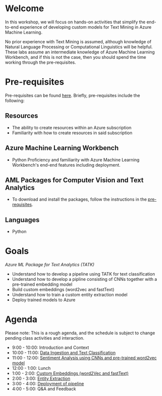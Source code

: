 # Welcome

In this workshop, we will focus on hands-on activities that simplify the end-to-end experience of developing custom models for Text Mining in Azure Machine Learning.

No prior experience with Text Mining is assumed, although knowledge of Natural Language Processing or Computational Linguistics will be helpful. These labs assume an intermediate knowledge of Azure Machine Learning Workbench, and if this is not the case, then you should spend the time working through the pre-requisites.

# Pre-requisites

Pre-requisites can be found [here](bootcamp-pre-requisites/0_README.md). Briefly, pre-requisites include the following:

## Resources

- The ability to create resources within an Azure subscription
- Familiarity with how to create resources in said subscription

## Azure Machine Learning Workbench

- Python Proficiency and familiarity with Azure Machine Learning Workbench's end-end features including deployment.

## AML Packages for Computer Vision and Text Analytics

- To download and install the packages, follow the instructions in the [pre-requisites](bootcamp-pre-requisites/0_README.md).


## Languages

- Python

# Goals

*Azure ML Package for Text Analytics (TATK)*

- Understand how to develop a pipeline using TATK for text classification
- Understand how to develop a pipline consisting of CNNs together with a pre-trained embedding model
- Build custom embeddings (word2vec and fastText)
- Understand how to train a custom entity extraction model
- Deploy trained models to Azure

# Agenda

Please note: This is a rough agenda, and the schedule is subject to change pending class activities and interaction.

  -  9:00 - 10:00: Introduction and Context
  - 10:00 - 11:00: [Data Ingestion and Text Classification](lab02.1-text_classification\0_README.md)
  - 11:00 - 12:00: [Sentiment Analysis using CNNs and pre-trained word2vec model](lab02.2-sentiment_analysis\0_README.md)
  - 12:00 -  1:00: Lunch
  -  1:00 -  2:00: [Custom Embeddings (word2Vec and fastText)](lab02.3-custom_embeddings\0_README.md)
  -  2:00 -  3:00: [Entity Extraction](lab02.4-entity_extraction\0_README.md)
  -  3:00 -  4:00: [Deployment of pipeline](lab02.5-operationalization\0_README.md)
  -  4:00 -  5:00: Q&A and Feedback